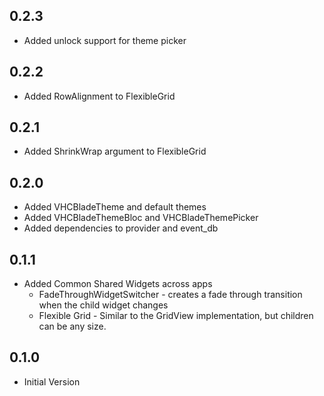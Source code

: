 ## 0.2.3

- Added unlock support for theme picker

## 0.2.2

- Added RowAlignment to FlexibleGrid

## 0.2.1

- Added ShrinkWrap argument to FlexibleGrid

## 0.2.0

- Added VHCBladeTheme and default themes
- Added VHCBladeThemeBloc and VHCBladeThemePicker
- Added dependencies to provider and event_db

## 0.1.1

- Added Common Shared Widgets across apps
    - FadeThroughWidgetSwitcher - creates a fade through transition when the child widget changes
    - Flexible Grid - Similar to the GridView implementation, but children can be any size.

## 0.1.0

- Initial Version
